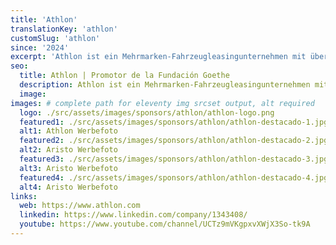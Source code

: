 ```yaml
---
title: 'Athlon'
translationKey: 'athlon'
customSlug: 'athlon'
since: '2024'
excerpt: 'Athlon ist ein Mehrmarken-Fahrzeugleasingunternehmen mit über 100 Jahren Erfahrung. Sie gehört zur Mercedes-Benz A.G. Gruppe und ist in mehr als 20 Ländern vertreten. "Bei Athlon machen wir Ihre Mobilität zur Realität: Ob Unternehmen, Selbstständige oder Privatpersonen - nennen Sie uns Ihre Mobilitätsbedürfnisse, und wir bieten Ihnen die Leasinglösung, die am besten zu Ihnen passt. Wir bringen Sie dorthin, wo Sie hinwollen.'
seo:
  title: Athlon | Promotor de la Fundación Goethe
  description: Athlon ist ein Mehrmarken-Fahrzeugleasingunternehmen mit über 100 Jahren Erfahrung. Sie gehört zur Mercedes-Benz A.G. Gruppe und ist in mehr als 20 Ländern vertreten.
  image:
images: # complete path for eleventy img srcset output, alt required
  logo: ./src/assets/images/sponsors/athlon/athlon-logo.png
  featured1: ./src/assets/images/sponsors/athlon/athlon-destacado-1.jpg
  alt1: Athlon Werbefoto
  featured2: ./src/assets/images/sponsors/athlon/athlon-destacado-2.jpg
  alt2: Aristo Werbefoto
  featured3: ./src/assets/images/sponsors/athlon/athlon-destacado-3.jpg
  alt3: Aristo Werbefoto
  featured4: ./src/assets/images/sponsors/athlon/athlon-destacado-4.jpg
  alt4: Aristo Werbefoto
links:
  web: https://www.athlon.com
  linkedin: https://www.linkedin.com/company/1343408/
  youtube: https://www.youtube.com/channel/UCTz9mVKgpxvXWjX3So-tk9A
---
```

